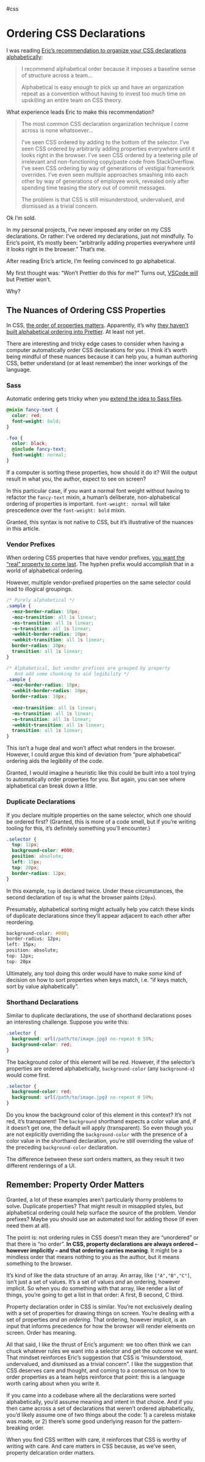 #css

# Ordering CSS Declarations

I was reading [Eric’s recommendation to organize your CSS declarations alphabetically](https://ericwbailey.design/writing/organize-your-css-declarations-alphabetically/):

> I recommend alphabetical order because it imposes a baseline sense of structure across a team…
> 
> Alphabetical is easy enough to pick up and have an organization repeat as a convention without having to invest too much time on upskilling an entire team on CSS theory.

What experience leads Eric to make this recommendation?

> The most common CSS declaration organization technique I come across is none whatsoever…
> 
> I’ve seen CSS ordered by adding to the bottom of the selector. I’ve seen CSS ordered by arbitrarily adding properties everywhere until it looks right in the browser. I’ve seen CSS ordered by a teetering pile of irrelevant and non-functioning copy/paste code from StackOverflow. I’ve seen CSS ordering by way of generations of vestigial framework overrides. I’ve even seen multiple approaches smashing into each other by way of generations of employee work, revealed only after spending time teasing the story out of commit messages.
>
> The problem is that CSS is still misunderstood, undervalued, and dismissed as a trivial concern.

Ok I’m sold.

In my personal projects, I’ve never imposed any order on my CSS declarations. Or rather: I’ve ordered my declarations, just not mindfully. To Eric’s point, it’s mostly been: “arbitrarily adding properties everywhere until it looks right in the browser.” That’s me.

After reading Eric’s article, I’m feeling convinced to go alphabetical.

My first thought was: “Won’t Prettier do this for me?” Turns out, [VSCode will](https://twitter.com/chriscoyier/status/1481286845820461056?s=20) but Prettier won’t.

Why?

## The Nuances of Ordering CSS Properties

In CSS, [the order of properties matters](https://stackoverflow.com/questions/13080220/how-important-is-css-property-order#13080221). Apparently, it’s why [they haven’t built alphabetical ordering into Prettier](https://github.com/prettier/prettier/issues/1963#issuecomment-306070896). At least not yet.

There are interesting and tricky edge cases to consider when having a computer automatically order CSS declarations for you. I think it’s worth being mindful of these nuances because it can help you, a human authoring CSS, better understand (or at least remember) the inner workings of the language. 

### Sass

Automatic ordering gets tricky when you [extend the idea to  Sass files](https://github.com/prettier/prettier/issues/1963#issuecomment-307147922).

```scss
@mixin fancy-text {
  color: red;
  font-weight: bold;
}

.foo {
  color: black;
  @include fancy-text;
  font-weight: normal;
}
```

If a computer is sorting these properties, how should it do it? Will the output result in what you, the author, expect to see on screen?

In this particular case, if you want a normal font weight without having to refactor the `fancy-text` mixin, a human’s deliberate, non-alphabetical ordering of properties is important. `font-weight: normal` will take prescedence over the `font-weight: bold` mixin.

Granted, this syntax is not native to CSS, but it’s illustrative of the nuances in this article.

### Vendor Prefixes

When ordering CSS properties that have vendor prefixes, [you want the “real” property to come last](https://css-tricks.com/ordering-css3-properties/). The hyphen prefix would accomplish that in a world of alphabetical ordering.

However, multiple vendor-prefixed properties on the same selector could lead to illogical groupings. 

```css
/* Purely alphabetical */
.sample {
  -moz-border-radius: 10px;
  -moz-transition: all 1s linear;
  -ms-transition: all 1s linear;
  -o-transition: all 1s linear;
  -webkit-border-radius: 10px;
  -webkit-transition: all 1s linear;
  border-radius: 10px;
  transition: all 1s linear;
}

/* Alphabetical, but vendor prefixes are grouped by property
   And add some chunking to aid legibility */
.sample {
  -moz-border-radius: 10px;
  -webkit-border-radius: 10px;
  border-radius: 10px;
  
  -moz-transition: all 1s linear;
  -ms-transition: all 1s linear;
  -o-transition: all 1s linear;
  -webkit-transition: all 1s linear;
  transition: all 1s linear;
}
```

This isn’t a huge deal and won’t affect what renders in the browser. However, I could argue this kind of deviation from “pure alphabetical” ordering aids the legibility of the code. 

Granted, I would imagine a heuristic like this could be built into a tool trying to automatically order properties for you. But again, you can see where alphabetical can break down a little.

### Duplicate Declarations

If you declare multiple properties on the same selector, which one should be ordered first? (Granted, this is more of a code smell, but if you’re writing tooling for this, it’s definitely something you’ll encounter.)

```css
.selector {
  top: 12px;
  background-color: #000;
  position: absolute;
  left: 15px;
  top: 20px;
  border-radius: 12px;
}
```

In this example, `top` is declared twice. Under these circumstances, the second declaration of `top` is what the browser paints (`20px`).

Presumably, alphabetical sorting might actually help you catch these kinds of duplicate declarations since they’ll appear adjacent to each other after reordering.

```css
background-color: #000;
border-radius: 12px;
left: 15px;
position: absolute;
top: 12px;
top: 20px
```

Ultimately, any tool doing this order would have to make _some_ kind of decision on how to sort properties when keys match, i.e. “if keys match, sort by value alphabetically”.

### Shorthand Declarations

Similar to duplicate declarations, the use of shorthand declarations poses an interesting challenge. Suppose you write this:

```css
.selector {
  background: url(/path/to/image.jpg) no-repeat 0 50%;
  background-color: red;
}
```

The background color of this element will be red. However, if the selector’s properties are ordered alphabetically, `background-color` (any `background-x`) would come first.

```css
.selector {
  background-color: red;
  background: url(/path/to/image.jpg) no-repeat 0 50%;
}
```

Do you know the background color of this element in this context? It’s not red, it’s transparent! The `background` shorthand expects a color value and, if it doesn’t get one, the default will apply (transparent). So even though you are not explicitly overriding the `background-color` with the presence of a color value in the shorthand declaration, you’re still overriding the value of the preceding `background-color` declaration.

The difference between these sort orders matters, as they result it two different renderings of a UI.

## Remember: Property Order Matters

Granted, a lot of these examples aren’t particularly thorny problems to solve. Duplicate properties? That might result in misapplied styles, but alphabetical ordering could help surface the source of the problem. Vendor prefixes? Maybe you should use an automated tool for adding those (if even need them at all).

The point is: not ordering rules in CSS doesn’t mean they are “unordered” or that there is “no order”. **In CSS, property declarations are always ordered – however implicitly – and that ordering carries meaning**. It might be a mindless order that means nothing to you as the author, but it means something to the browser.

It’s kind of like the data structure of an array. An array, like `["A","B","C"]`, isn’t just a set of values. It’s a set of values _and_ an ordering, however implicit. So when you do something with that array, like render a list of things, you’re going to get a list in that order: A first, B second, C third.

Property declaration order in CSS is similar. You’re not exclusively dealing with a set of properties for drawing things on screen. You’re dealing with a set of properties _and an ordering_. That ordering, however implicit, is an input that informs precedence for how the browser will render elements on screen. Order has meaning.

All that said, I like the thrust of Eric’s argument: we too often think we can chuck whatever rules we want into a selector and get the outcome we want. That mindset reinforces Eric’s suggestion that CSS is “misunderstood, undervalued, and dismissed as a trivial concern”. I like the suggestion that CSS deserves care and thought, and coming to a consensus on how to order properties as a team helps reinforce that point: this is a language worth caring about when you write it. 

If you came into a codebase where all the declarations were sorted alphabetically, you’d assume meaning and intent in that choice. And if you then came across a set of declarations that weren’t ordered alphabetically, you’d likely assume one of two things about the code: 1) a careless mistake was made, or 2) there’s some good underlying reason for the pattern-breaking order.

When you find CSS written with care, it reinforces that CSS is worthy of writing with care. And care matters in CSS because, as we’ve seen, property delcaration order matters. 